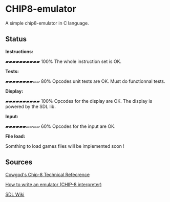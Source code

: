 # CHIP8-emulator
A simple chip8-emulator in C language.

## Status

**Instructions:**

▰▰▰▰▰▰▰▰▰▰ 100%
The whole instruction set is OK.

**Tests:**

▰▰▰▰▰▰▰▰▱▱ 80%
Opcodes unit tests are OK.
Must do functionnal tests.

**Display:**

▰▰▰▰▰▰▰▰▰▰ 100%
Opcodes for the display are OK.
The display is powered by the SDL lib.

**Input:**

▰▰▰▰▰▰▱▱▱▱ 60%
Opcodes for the input are OK.


**File load:**

Somthing to load games files will be implemented soon !

## Sources
[Cowgod's Chip-8 Technical Refecrence](http://devernay.free.fr/hacks/chip8/C8TECH10.HTM#Fx07)

[How to write an emulator (CHIP-8 interpreter)](http://www.multigesture.net/articles/how-to-write-an-emulator-chip-8-interpreter/)

[SDL Wiki](https://wiki.libsdl.org/FrontPage)
